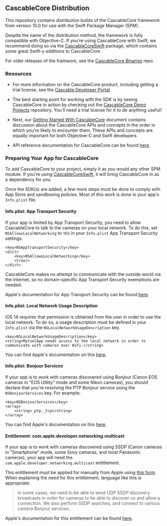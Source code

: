 ## CascableCore Distribution

This repository contains distribution builds of the CascableCore framework from version 10.0 for use with the Swift Package Manager (SPM).

Despite the name of the distribution method, the framework is fully compatible with Objective-C. If you're using CascableCore with Swift, we recommend doing so via the [CascableCoreSwift](https://github.com/cascable/cascablecore-swift) package, which contains some great Swift-y additions to CascableCore.

For older releases of the framwork, see the [CascableCore Binaries](https://github.com/Cascable/cascablecore-binaries) repo.

### Resources

- For more information on the CascableCore product, including getting a trial license, see the [Cascable Developer Portal](https://developer.cascable.se/).

- The best starting point for working with the SDK is by seeing CascableCore in action by checking out the [CascableCore Demo Projects](https://github.com/Cascable/cascablecore-demo) repository. You'll need a trial license for it to do anything useful!

- Next, our [Getting Started With CascableCore](https://github.com/Cascable/cascablecore-demo/blob/master/Getting%20Started%20With%20CascableCore.md) document contains discussion about the CascableCore APIs and concepts in the order in which you're likely to encounter them. These APIs and concepts are equally important for both Objective-C and Swift developers.

- API reference documentation for CascableCore can be found [here](https://cascable.github.io).

### Preparing Your App for CascableCore

To add CascableCore to your project, simply it as you would any other SPM module. If you're using [CascableCoreSwift](https://github.com/cascable/cascablecore-swift), it will bring CascableCore in as a dependency for you.

Once the SDK(s) are added, a few more steps must be done to comply with App Store and sandboxing policies. Most of this work is done in your app's `Info.plist` file.

#### Info.plist: App Transport Security

If your app is limited by App Transport Security, you need to allow CascableCore to talk to the cameras on your local network. To do this, set `NSAllowsLocalNetworking` to `YES` in your `Info.plist` App Transport Security settings.

```
<key>NSAppTransportSecurity</key>
<dict>
    <key>NSAllowsLocalNetworking</key>
    <true/>
</dict>
```

CascableCore makes no attempt to communicate with the outside world via the Internet, so no domain-specific App Transport Security exemptions are needed.

Apple's documentation for App Transport Security can be found [here](https://developer.apple.com/documentation/bundleresources/information_property_list/nsapptransportsecurity).

#### Info.plist: Local Network Usage Description

iOS 14 requires that permission is obtained from the user in order to use the local network. To do so, a usage description must be defined in your `Info.plist` via the `NSLocalNetworkUsageDescription` key.

```
<key>NSLocalNetworkUsageDescription</key>
<string>MyCoolApp needs access to the local network in order to communicate with cameras over WiFi.</string>
```

You can find Apple's documentation on this [here](https://developer.apple.com/news/?id=0oi77447).

#### Info.plist: Bonjour Services

If your app is to work with cameras discovered using Bonjour (Canon EOS cameras in "EOS Utility" mode and some Nikon cameras), you should declare that you're resolving the PTP Bonjour service using the `NSBonjourServices` key. For example:

```
<key>NSBonjourServices</key>
<array>
    <string>_ptp._tcp</string>
</array>
```

You can find Apple's documentation on this [here](https://developer.apple.com/news/?id=0oi77447).

#### Entitlement: com.apple.developer.networking.multicast

If your app is to work with cameras discovered using SSDP (Canon cameras in "Smartphone" mode, some Sony cameras, and most Panasonic cameras), your app will need the `com.apple.developer.networking.multicast` entitlement.

This entitlement must be applied for manually from Apple using [this form](https://developer.apple.com/contact/request/networking-multicast). When explaining the need for this entitlement, language like this is appropriate: 

> In some cases, we need to be able to send UDP SSDP discovery broadcasts in order for cameras to be able to discover _us_ and allow a connection. We also perform SSDP searches, and connect to various camera Bonjour services. 

Apple's documentation for this entitlement can be found [here](https://developer.apple.com/documentation/bundleresources/entitlements/com_apple_developer_networking_multicast).

